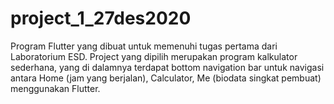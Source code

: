 # project_1_27des2020

Program Flutter yang dibuat untuk memenuhi tugas pertama dari Laboratorium ESD. Project yang dipilih merupakan program kalkulator sederhana, yang di dalamnya terdapat bottom navigation bar untuk navigasi antara Home (jam yang berjalan), Calculator, Me (biodata singkat pembuat) menggunakan Flutter.
